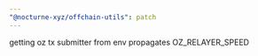 ```yaml
---
"@nocturne-xyz/offchain-utils": patch
---
```


getting oz tx submitter from env propagates OZ_RELAYER_SPEED
